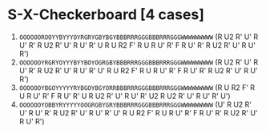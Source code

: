 # S-X-Checkerboard [4 cases]

1. `OOOOOOROOYYBYYYOYRGRYGBYBGYBBBRRRGGGBBBRRRGGGWWWWWWWWW` (R U2 R' U' R U' R' R U2 R' U' R U' R' U R U R2 F' R U R U' R' F R U' R' R U2 R' U' R U' R')
1. `OOOOOOYRGRYOYYYBYYBOYOGRGBYBBBRRRGGGBBBRRRGGGWWWWWWWWW` (R U2 R' U' R U' R' R U2 R' U' R U' R' U' R U R2 F' R U R U' R' F R U' R' R U2 R' U' R U' R')
1. `OOOOOOYBGOYYYYYRYBGOYBGYORRBBBRRRGGGBBBRRRGGGWWWWWWWWW` (R U R2 F' R U R U' R' F R U' R' U R U2 R' U' R U' R' U2 R U2 R' U' R U' R' U')
1. `OOOOOOYOBBYRYYYYYOOGRGBYGRYBBBRRRGGGBBBRRRGGGWWWWWWWWW` (U' R U2 R' U' R U' R' R U2 R' U' R U' R' U' R U R2 F' R U R U' R' F R U' R' R U2 R' U' R U' R')

